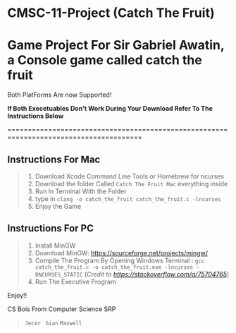 # CMSC-11-Project (Catch The Fruit)
Game Project For Sir Gabriel Awatin, a Console game called catch the fruit
=======================================================================================
Both PlatForms Are now Supported!

**If Both Execetuables Don't Work During Your Download Refer To The Instructions Below**

=======================================================================================
## Instructions For Mac

> 1. Download Xcode Command Line Tools or Homebrew for ncurses
> 2. Download the folder Called `Catch The Fruit Mac` everything inside
> 3. Run In Terminal With the Folder
> 4. type in `clang -o catch_the_fruit catch_the_fruit.c -lncurses`
> 5. Enjoy the Game

## Instructions For PC

> 1. Install MinGW
> 2. Download MinGW: https://sourceforge.net/projects/mingw/
> 3. Compile The Program By Opening Windows Terminal : `gcc catch_the_fruit.c -o catch_the_fruit.exe -lncurses -DNCURSES_STATIC` (*Credit to https://stackoverflow.com/a/75704765*)
> 5. Run The Executive Program


Enjoy!! <br>

CS Bois From Computer Science SRP
>  `Jecer `
>  `Gian`
>  `Maxwell`
